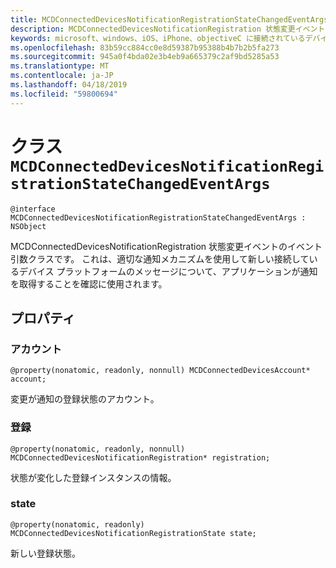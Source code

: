 ```yaml
---
title: MCDConnectedDevicesNotificationRegistrationStateChangedEventArgs
description: MCDConnectedDevicesNotificationRegistration 状態変更イベントのイベント引数クラスです。
keywords: microsoft、windows、iOS、iPhone、objectiveC に接続されているデバイス、プロジェクトのローマ
ms.openlocfilehash: 83b59cc884cc0e8d59387b95388b4b7b2b5fa273
ms.sourcegitcommit: 945a0f4bda02e3b4eb9a665379c2af9bd5285a53
ms.translationtype: MT
ms.contentlocale: ja-JP
ms.lasthandoff: 04/18/2019
ms.locfileid: "59800694"
---
```

# <a name="class-mcdconnecteddevicesnotificationregistrationstatechangedeventargs"></a>クラス `MCDConnectedDevicesNotificationRegistrationStateChangedEventArgs` 

```
@interface MCDConnectedDevicesNotificationRegistrationStateChangedEventArgs : NSObject
```  
MCDConnectedDevicesNotificationRegistration 状態変更イベントのイベント引数クラスです。 これは、適切な通知メカニズムを使用して新しい接続しているデバイス プラットフォームのメッセージについて、アプリケーションが通知を取得することを確認に使用されます。

## <a name="properties"></a>プロパティ

### <a name="account"></a>アカウント
`@property(nonatomic, readonly, nonnull) MCDConnectedDevicesAccount* account;`

変更が通知の登録状態のアカウント。

### <a name="registration"></a>登録
`@property(nonatomic, readonly, nonnull) MCDConnectedDevicesNotificationRegistration* registration;`

状態が変化した登録インスタンスの情報。

### <a name="state"></a>state
`@property(nonatomic, readonly) MCDConnectedDevicesNotificationRegistrationState state;`

新しい登録状態。